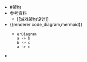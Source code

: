 - #架构
- 参考资料
	- [[游戏架构设计]]
- {{renderer code_diagram,mermaid}}
	- ```mermaid
	  erDiagram
	  a -> b
	  b -> c
	  a -> c
	  ```
-